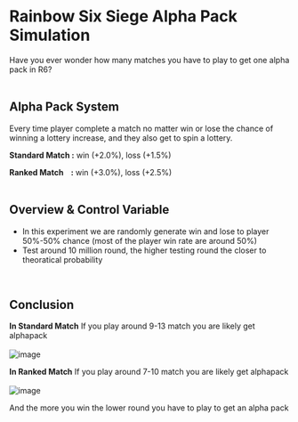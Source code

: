 # Rainbow Six Siege Alpha Pack Simulation
Have you ever wonder how many matches you have to play to get one alpha pack in R6?<br />
<br>


## Alpha Pack System
Every time player complete a match no matter win or lose the chance of winning a lottery increase, and they also get to spin a lottery.<br>

**Standard Match :**
win (+2.0%),
loss (+1.5%)<br />

**Ranked Match &nbsp;&nbsp;&nbsp;:**
win (+3.0%),
loss (+2.5%)<br />
<br>


## Overview & Control Variable
- In this experiment we are randomly generate win and lose to player 50%-50% chance (most of the player win rate are around 50%)
- Test around 10 million round, the higher testing round the closer to theoratical probability
<br>

## Conclusion
**In Standard Match**
If you play around 9-13 match you are likely get alphapack<br><br>
![image](https://github.com/user-attachments/assets/402185bf-6671-44d0-887b-acea1780cc84)<br>

**In Ranked Match**
If you play around 7-10 match you are likely get alphapack<br><br>
![image](https://github.com/user-attachments/assets/7375b82a-9acc-457a-9b34-ac610516cdba)<br>

And the more you win the lower round you have to play to get an alpha pack
